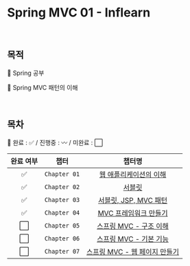 # Spring MVC 01 - Inflearn

<br/>

## 목적

:pushpin: Spring 공부

:pushpin: Spring MVC 패턴의 이해

<br/>

## 목차

:pushpin: 완료 : :white_check_mark: / 진행중 : :wavy_dash: / 미완료 : :white_large_square:

| 완료 여부 | 챕터 | 챕터명 | 
| :--: | :--: | :--: | 
| :white_check_mark: | `Chapter 01` | [웹 애플리케이션의 이해](https://occipital-wilderness-a08.notion.site/2946371a61954a61875b4ad77be33f68?pvs=4) | 
| :white_check_mark: | `Chapter 02` | [서블릿](https://occipital-wilderness-a08.notion.site/84098768bef145948fcd32ad6f3e2e0a?pvs=4) | 
| :white_check_mark: | `Chapter 03` | [서블릿, JSP, MVC 패턴](https://occipital-wilderness-a08.notion.site/JSP-MVC-72d8a2460884495c8f51de3d6746fd57?pvs=4) | 
| :white_check_mark: | `Chapter 04` | [MVC 프레임워크 만들기](https://occipital-wilderness-a08.notion.site/MVC-0ee8014f0c0040afae360012c7537df0?pvs=4) | 
| :white_large_square: | `Chapter 05` | [스프링 MVC - 구조 이해](https://occipital-wilderness-a08.notion.site/MVC-6cbb2b3bc99f4311be59c3a99ecc0a75?pvs=4) |
| :white_large_square: | `Chapter 06` | [스프링 MVC - 기본 기능](https://occipital-wilderness-a08.notion.site/MVC-e6300efd8ad7465aaee0ca018596da5d?pvs=4) |
| :white_large_square: | `Chapter 07` | [스프링 MVC - 웹 페이지 만들기](https://occipital-wilderness-a08.notion.site/MVC-c7bb62e315f840bf972df96cb19927ba?pvs=4) |
